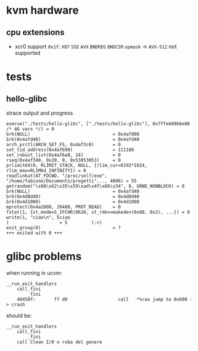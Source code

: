 # kvm hardware

## cpu extensions

- xcr0 support `0x1f`: `X87` `SSE` `AVX` `BNDREG` `BNDCSR` `opmask` -> `AVX-512` not supported

# tests

## hello-glibc

strace output and progress
```
execve("./tests/hello-glibc", ["./tests/hello-glibc"], 0x7ffe689b6e08 /* 46 vars */) = 0
brk(NULL)                               = 0x4af000
brk(0x4afd40)                           = 0x4afd40
arch_prctl(ARCH_SET_FS, 0x4af3c0)       = 0
set_tid_address(0x4af690)               = 111188
set_robust_list(0x4af6a0, 24)           = 0
rseq(0x4af340, 0x20, 0, 0x53053053)     = 0
prlimit64(0, RLIMIT_STACK, NULL, {rlim_cur=8192*1024, rlim_max=RLIM64_INFINITY}) = 0
readlinkat(AT_FDCWD, "/proc/self/exe", "/home/fabione/Documents/progetti"..., 4096) = 55
getrandom("\x08\x62\x35\x59\xad\x4f\x66\x34", 8, GRND_NONBLOCK) = 8 
brk(NULL)                               = 0x4afd40
brk(0x4d0d40)                           = 0x4d0d40
brk(0x4d1000)                           = 0x4d1000
mprotect(0x4a2000, 20480, PROT_READ)    = 0 
fstat(1, {st_mode=S_IFCHR|0620, st_rdev=makedev(0x88, 0x2), ...}) = 0
write(1, "ciao\n", 5ciao
)                   = 5         (:>)
exit_group(0)                           = ?
+++ exited with 0 +++
```

# glibc problems

when running in ucvm:

```
__run_exit_handlers
	call_fini
		_fini
	40450f:       ff d0                   call   *%rax jump to 0x600 -> crash
```

should be:
```
__run_exit_handlers
	call_fini
		_fini
    call Clean I/0 o roba del genere
```